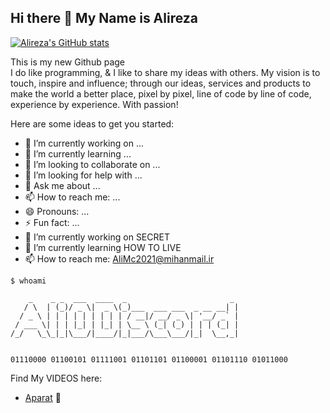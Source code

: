 ## Hi there 👋 My Name is Alireza

[![Alireza's GitHub stats](https://github-readme-stats.vercel.app/api?username=ali0discord&theme=ayu-mirage)](https://github.com/ali0discord/)

This is my new Github page  
I do like programming, & I like to share my ideas with others. My vision is to touch, inspire and influence; through our ideas, services and products to make the world a better place, pixel by pixel, line of code by line of code, experience by experience. With passion!   

<!--
**ali0discord/ali0discord** is a ✨ _special_ ✨ repository because its `README.md` (this file) appears on your GitHub profile.
-->
Here are some ideas to get you started:

- 🔭 I’m currently working on ...
- 🌱 I’m currently learning ...
- 👯 I’m looking to collaborate on ...
- 🤔 I’m looking for help with ...
- 💬 Ask me about ...
- 📫 How to reach me: ...
- 😄 Pronouns: ...
- ⚡ Fun fact: ...
- 🔭 I’m currently working on SECRET
- 🌱 I’m currently learning HOW TO LIVE
- 📫 How to reach me: AliMc2021@mihanmail.ir


```
$ whoami
 
    _    _ _  ___  ____  _                       _ 
   / \  | (_)/ _ \|  _ \(_)___  ___ ___  _ __ __| |
  / _ \ | | | | | | | | | / __|/ __/ _ \| '__/ _` |
 / ___ \| | | |_| | |_| | \__ \ (_| (_) | | | (_| |
/_/   \_\_|_|\___/|____/|_|___/\___\___/|_|  \__,_|


01110000 01100101 01111001 01101101 01100001 01101110 01011000 
```



Find My VIDEOS here:
- [Aparat](https://www.aparat.com/mihancrafte)  🎥

